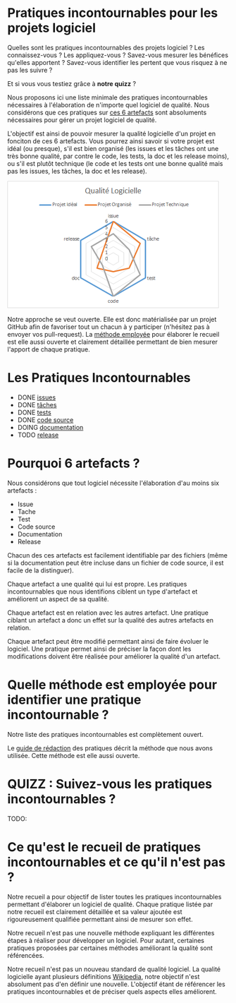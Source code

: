 Pratiques incontournables pour les projets logiciel
===================================================

Quelles sont les pratiques incontournables des projets logiciel ? Les connaissez-vous ? Les appliquez-vous ? Savez-vous mesurer les bénéfices qu'elles apportent ? Savez-vous identifier les pertent que vous risquez à ne pas les suivre ?

Et si vous vous testiez grâce à **notre quizz** ?

Nous proposons ici une liste minimale des pratiques incontournables nécessaires à l'élaboration de n'importe quel logiciel de qualité.
Nous considérons que ces pratiques sur [ces 6 artefacts](#pourquoi-6-artefacts-) sont absoluments nécessaires pour gérer un projet logiciel de qualité.

L'objectif est ainsi de pouvoir mesurer la qualité logicielle d'un projet en fonciton de ces 6 artefacts. Vous pourrez ainsi savoir si votre projet est idéal (ou presque), s'il est bien organisé (les issues et les tâches ont une très bonne qualité, par contre le code, les tests, la doc et les release moins), ou s'il est plutôt technique (le code et les tests ont une bonne qualité mais pas les issues, les tâches, la doc et les release).

![qualité du logiciel](radar.png)

Notre approche se veut ouverte. Elle est donc matérialisée par un projet GitHub afin de favoriser tout un chacun à y participer (n'hésitez pas à envoyer vos pull-request). La [méthode employée](./METHODE.md) pour élaborer le recueil est elle aussi ouverte et clairement détaillée permettant de bien mesurer l'apport de chaque pratique.

Les Pratiques Incontournables 
===============================

* DONE [issues](./issue/)
* DONE [tâches](./tache/)
* DONE [tests](./test/)
* DONE [code source](./code/)
* DOING [documentation](./doc/)
* TODO [release](./release/)

Pourquoi 6 artefacts ?
======================

Nous considérons que tout logiciel nécessite l'élaboration d'au moins six artefacts :

* Issue
* Tache
* Test
* Code source
* Documentation
* Release

Chacun des ces artefacts est facilement identifiable par des fichiers (même si la documentation peut être incluse dans un fichier de code source, il est facile de la distinguer). 

Chaque artefact a une qualité qui lui est propre. Les pratiques incontournables que nous identifions ciblent un type d'artefact et améliorent un aspect de sa qualité.

Chaque artefact est en relation avec les autres artefact. Une pratique ciblant un artefact a donc un effet sur la qualité des autres artefacts en relation.

Chaque artefact peut être modifié permettant ainsi de faire évoluer le logiciel. Une pratique permet ainsi de préciser la façon dont les modifications doivent être réalisée pour améliorer la qualité d'un artefact.

Quelle méthode est employée pour identifier une pratique incontournable ?
=========================================================================

Notre liste des pratiques incontournables est complètement ouvert. 

Le [guide de rédaction](./METHODE.md) des pratiques décrit la méthode que nous avons utilisée. Cette méthode est elle aussi ouverte.

QUIZZ : Suivez-vous les pratiques incontournables ? 
===================================================

TODO: 

Ce qu'est le recueil de pratiques incontournables et ce qu'il n'est pas ?
=========================================================================

Notre recueil a pour objectif de lister toutes les pratiques incontournables permettant d'élaborer un logiciel de qualité. Chaque pratique listée par notre recueil est clairement détaillée et sa valeur ajoutée est rigoureusement qualifiée permettant ainsi de mesurer son effet.

Notre recueil n'est pas une nouvelle méthode expliquant les différentes étapes à réaliser pour développer un logiciel. Pour autant, certaines pratiques proposées par certaines méthodes améliorant la qualité sont référencées.

Notre recueil n'est pas un nouveau standard de qualité logiciel. La qualité logicielle ayant plusieurs définitions [Wikipedia](https://fr.wikipedia.org/wiki/Qualit%C3%A9_logicielle), notre objectif n'est absolument pas d'en définir une nouvelle. L'objectif étant de référencer les pratiques incontournables et de préciser quels aspects elles améliorent.
